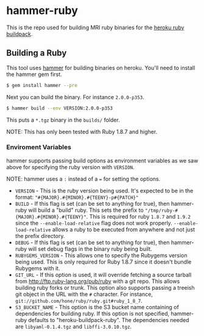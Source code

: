 # hammer-ruby
This is the repo used for building MRI ruby binaries for the [heroku ruby buildpack](https://github.com/heroku/heroku-buildpack-ruby).

## Building a Ruby
This tool uses [hammer](https://github.com/hone/hammer) for building binaries on heroku. You'll need to install the hammer gem first.

```sh
$ gem install hammer --pre
```

Next you can build the binary. For instance `2.0.0-p353`.

```sh
$ hammer build --env VERSION:2.0.0-p353
```

This puts a `*.tgz` binary in the `builds/` folder.

NOTE: This has only been tested with Ruby 1.8.7 and higher.

### Enviroment Variables
hammer supports passing build options as environment variables as we saw above for specifying the ruby version with `VERSION`. 

NOTE: hammer uses a `:` instead of a `=` for setting the options.

* `VERSION` - This is the ruby version being used. It's expected to be in the format: `"#{MAJOR}.#{MINOR}.#{TEENY}-p#{PATCH}"`
* `BUILD` - If this flag is set (can be set to anything for true), then hammer-ruby will build a "build" ruby. This sets the prefix to `"/tmp/ruby-#{MAJOR}.#{MINOR}.#{TEENY}"`. This is required for ruby `1.8.7` and `1.9.2` since the `--enable-load-relative` flag does not work properly. `--enable-load-relative` allows a ruby to be executed from anywhere and not just the prefix directory.
* `DEBUG` - If this flag is set (can be set to anything for true), then hammer-ruby will set debug flags in the binary ruby being built.
* `RUBYGEMS_VERSION` - This allows one to specify the Rubygems version being used. This is only required for Ruby 1.8.7 since it doesn't bundle Rubygems with it.
* `GIT_URL` - If this option is used, it will override fetching a source tarball from <http://ftp.ruby-lang.org/pub/ruby> with a git repo. This allows building ruby forks or trunk. This option also supports passing a treeish git object in the URL with the `#` character. For instance, `git://github.com/hone/ruby/ruby.git#ruby_1_8_7`.
* `S3_BUCKET_NAME` - This option is the S3 bucket name containing of dependencies for building ruby. If this option is not specified, hammer-ruby defaults to "heroku-buildpack-ruby". The dependencies needed are `libyaml-0.1.4.tgz` and `libffi-3.0.10.tgz`.
